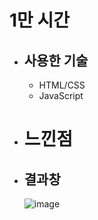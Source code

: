 # 1만 시간

 * ## 사용한 기술
   - HTML/CSS
   - JavaScript


 * # 느낀점

 * ## 결과창

   ![image](https://user-images.githubusercontent.com/102580996/175775265-b17bbda0-8b67-4a35-a506-476ef815a12b.png)
